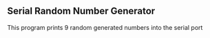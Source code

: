 Serial Random Number Generator
------


This program prints 9 random generated numbers into the serial port
